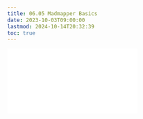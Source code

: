 ```yaml
---
title: 06.05 Madmapper Basics
date: 2023-10-03T09:00:00
lastmod: 2024-10-14T20:32:39
toc: true
---
```


![Link to included file content](../../../../video/projection-mapping/madmapper-basics.md)
